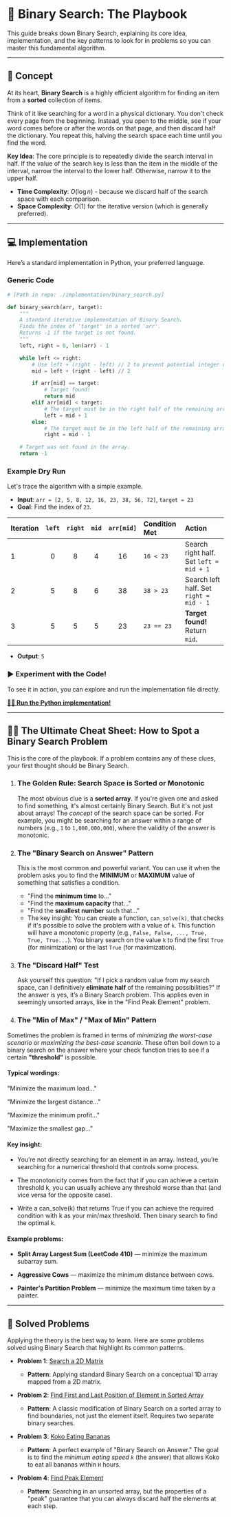# 🧠 Binary Search: The Playbook

This guide breaks down Binary Search, explaining its core idea, implementation, and the key patterns to look for in problems so you can master this fundamental algorithm.

---

## 🧐 Concept

At its heart, **Binary Search** is a highly efficient algorithm for finding an item from a **sorted** collection of items.

Think of it like searching for a word in a physical dictionary. You don't check every page from the beginning. Instead, you open to the middle, see if your word comes before or after the words on that page, and then discard half the dictionary. You repeat this, halving the search space each time until you find the word.

**Key Idea**: The core principle is to repeatedly divide the search interval in half. If the value of the search key is less than the item in the middle of the interval, narrow the interval to the lower half. Otherwise, narrow it to the upper half.

* **Time Complexity**: $O(\log n)$ - because we discard half of the search space with each comparison.
* **Space Complexity**: $O(1)$ for the iterative version (which is generally preferred).

---

## 💻 Implementation

Here’s a standard implementation in Python, your preferred language.

### Generic Code

```python
# [Path in repo: ./implementation/binary_search.py]

def binary_search(arr, target):
    """
    A standard iterative implementation of Binary Search.
    Finds the index of 'target' in a sorted 'arr'.
    Returns -1 if the target is not found.
    """
    left, right = 0, len(arr) - 1

    while left <= right:
        # Use left + (right - left) // 2 to prevent potential integer overflow
        mid = left + (right - left) // 2

        if arr[mid] == target:
            # Target found!
            return mid
        elif arr[mid] < target:
            # The target must be in the right half of the remaining array.
            left = mid + 1
        else:
            # The target must be in the left half of the remaining array.
            right = mid - 1

    # Target was not found in the array.
    return -1
````

### Example Dry Run

Let's trace the algorithm with a simple example.

  * **Input**: `arr = [2, 5, 8, 12, 16, 23, 38, 56, 72]`, `target = 23`
  * **Goal**: Find the index of `23`.

| Iteration | `left` | `right` | `mid` | `arr[mid]` | Condition Met      | Action                                   |
| :-------- | :----: | :-----: | :---: | :--------: | :----------------- | :--------------------------------------- |
| 1         | 0      | 8       | 4     | 16         | `16 < 23`          | Search right half. Set `left = mid + 1`  |
| 2         | 5      | 8       | 6     | 38         | `38 > 23`          | Search left half. Set `right = mid - 1` |
| 3         | 5      | 5       | 5     | 23         | `23 == 23`         | **Target found\!** Return `mid`.          |

  * **Output**: `5`

### ▶️ Experiment with the Code\!

To see it in action, you can explore and run the implementation file directly.

**[🧑‍💻 Run the Python implementation\!](./implementation/binarySearch.py)**

-----

## 🕵️‍♂️ The Ultimate Cheat Sheet: How to Spot a Binary Search Problem

This is the core of the playbook. If a problem contains any of these clues, your first thought should be Binary Search.

1. ### The Golden Rule: Search Space is Sorted or Monotonic

    The most obvious clue is a **sorted array**. If you're given one and asked to find something, it's almost certainly Binary Search. But it's not just about arrays! The *concept* of the search space can be sorted. For example, you might be searching for an answer within a range of numbers (e.g., `1` to `1,000,000,000`), where the validity of the answer is monotonic.

2. ### The "Binary Search on Answer" Pattern
    This is the most common and powerful variant. You can use it when the problem asks you to find the **MINIMUM** or **MAXIMUM** value of something that satisfies a condition.
    * "Find the **minimum time** to..."
    * "Find the **maximum capacity** that..."
    * "Find the **smallest number** such that..."
    * The key insight: You can create a function, `can_solve(k)`, that checks if it's possible to solve the problem with a value of `k`. This function will have a monotonic property (e.g., `False, False, ..., True, True, True...`). You binary search on the value `k` to find the first `True` (for minimization) or the last `True` (for maximization).

3. ### The "Discard Half" Test
    Ask yourself this question: "If I pick a random value from my search space, can I definitively **eliminate half** of the remaining possibilities?" If the answer is yes, it’s a Binary Search problem. This applies even in seemingly unsorted arrays, like in the "Find Peak Element" problem.

4. ### The "Min of Max" / "Max of Min" Pattern

Sometimes the problem is framed in terms of *minimizing the worst-case scenario* or *maximizing the best-case scenario*.
These often boil down to a binary search on the answer where your check function tries to see if a certain **"threshold"** is possible.

#### Typical wordings:

"Minimize the maximum load..."

"Minimize the largest distance..."

"Maximize the minimum profit..."

"Maximize the smallest gap..."

#### Key insight:

- You’re not directly searching for an element in an array. Instead, you’re searching for a numerical threshold that controls some process.

- The monotonicity comes from the fact that if you can achieve a certain threshold k, you can usually achieve any threshold worse than that (and vice versa for the opposite case).

- Write a can_solve(k) that returns True if you can achieve the required condition with k as your min/max threshold. Then binary search to find the optimal k.

#### Example problems:

- **Split Array Largest Sum (LeetCode 410)** — minimize the maximum subarray sum.

- **Aggressive Cows** — maximize the minimum distance between cows.

- **Painter's Partition Problem** — minimize the maximum time taken by a painter.

-----

## 🎯 Solved Problems

Applying the theory is the best way to learn. Here are some problems solved using Binary Search that highlight its common patterns.

  * **Problem 1**: [Search a 2D Matrix](https://www.google.com/search?q=./Solved_Problems/search-a-2d-matrix.md)

      * **Pattern**: Applying standard Binary Search on a conceptual 1D array mapped from a 2D matrix.

  * **Problem 2**: [Find First and Last Position of Element in Sorted Array](https://www.google.com/search?q=./Solved_Problems/find-first-and-last-position.md)

      * **Pattern**: A classic modification of Binary Search on a sorted array to find boundaries, not just the element itself. Requires two separate binary searches.

  * **Problem 3**: [Koko Eating Bananas](https://www.google.com/search?q=./Solved_Problems/koko-eating-bananas.md)

      * **Pattern**: A perfect example of "Binary Search on Answer." The goal is to find the *minimum eating speed `k`* (the answer) that allows Koko to eat all bananas within `H` hours.

  * **Problem 4**: [Find Peak Element](https://www.google.com/search?q=./Solved_Problems/find-peak-element.md)

      * **Pattern**: Searching in an unsorted array, but the properties of a "peak" guarantee that you can always discard half the elements at each step.